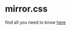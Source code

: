 # mirror.css


<style>
  a{
    color:steelblue;
  }
</style> 
find all you need to know <a href="">here</a>
